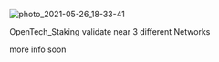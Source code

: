 ![photo_2021-05-26_18-33-41](https://user-images.githubusercontent.com/38581319/121066660-69f64300-c7ca-11eb-8356-749ed2c9100c.jpg)

OpenTech_Staking validate near 3 different Networks

more info soon
